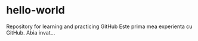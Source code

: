 # hello-world
Repository for learning and practicing GitHub
Este prima mea experienta cu GitHub. Abia invat...
